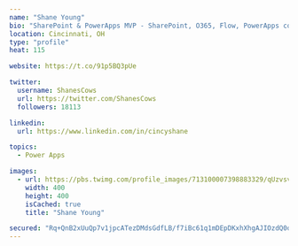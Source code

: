 ```yaml
---
name: "Shane Young"
bio: "SharePoint & PowerApps MVP - SharePoint, O365, Flow, PowerApps consulting? @PowerApps911 | Pure Snark? You found it."
location: Cincinnati, OH
type: "profile"
heat: 115

website: https://t.co/91p5BQ3pUe

twitter:
  username: ShanesCows
  url: https://twitter.com/ShanesCows
  followers: 18113

linkedin:
  url: https://www.linkedin.com/in/cincyshane

topics:
  - Power Apps

images:
  - url: https://pbs.twimg.com/profile_images/713100007398883329/qUzvsvQ3_400x400.jpg
    width: 400
    height: 400
    isCached: true
    title: "Shane Young"

secured: "Rq+QnB2xUuQp7v1jpcATezDMdsGdfLB/f7iBc61q1mDEpDKxhXhgAJIOzdQ0q7zTnOEfOG3xvP6yxnRloAuhyH2OiyCCra+AM5F+G7zyvub+46Hw2296D3RHr7JiVufBXNML/3GIwinJovr602OWPWyg/sz+b95WI263QlJROWUvNTnvD7eYnZOZSn3quNFvS6A+1P3vgfTiWuhtVAb6YZg582Z7gTdsgFMn79LKwzlVgtBysd8LgOM+3+62JGPZoUlVfPhx5N2SzMPwo2FKVcIBkqxS9R2E/Sl71iNa9v0c1IwCqDjnyWtET6S6d41qthzcpsyhg38QNZ5WhXzTQROoeUVZauyItjSvSNB9x5dTA7Gr/3Rqi4PKd4UXuSQYdhNoR5eGB7mxCgWLeRYv3OUhEMn1/JukW2tN/hds32k=;EPylcKE44n/mBXMqok2tNw=="
---
```


